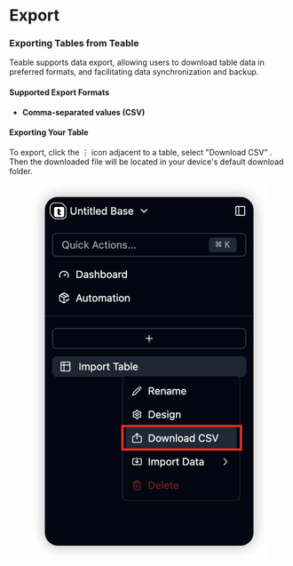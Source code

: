 # Export

### Exporting Tables from Teable

Teable supports data export, allowing users to download table data in preferred formats, and facilitating data synchronization and backup.

#### Supported Export Formats

* **Comma-separated values (CSV)**

#### Exporting Your Table

To export, click the ⋮ icon adjacent to a table, select "Download CSV" . Then the downloaded file will be located in your device's default download folder.

<figure><img src="../../.gitbook/assets/image (30).png" alt=""><figcaption></figcaption></figure>
